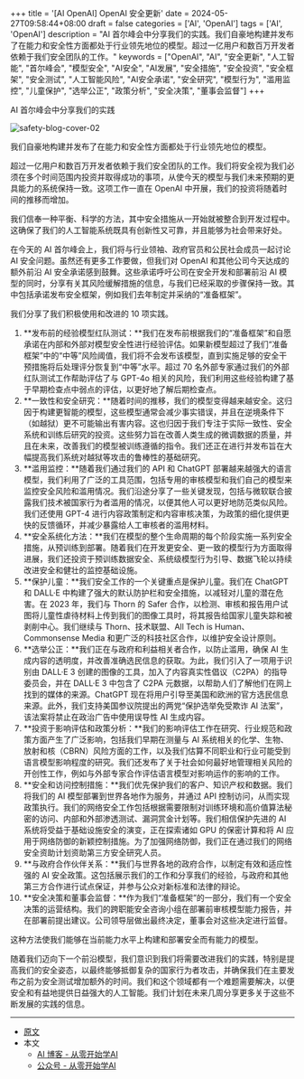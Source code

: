+++
title = '[AI OpenAI] OpenAI 安全更新'
date = 2024-05-27T09:58:44+08:00
draft = false
categories = ['AI', 'OpenAI']
tags = ['AI', 'OpenAI']
description = "AI 首尔峰会中分享我们的实践。我们自豪地构建并发布了在能力和安全性方面都处于行业领先地位的模型。超过一亿用户和数百万开发者依赖于我们安全团队的工作。"
keywords = ["OpenAI", "AI", "安全更新", "人工智能", "首尔峰会", "模型安全", "AI安全", "AI发展", "安全措施", "安全投资", "安全框架", "安全测试", "人工智能风险", "AI安全承诺", "安全研究", "模型行为", "滥用监控", "儿童保护", "选举公正", "政策分析", "安全决策", "董事会监督"]
+++

AI 首尔峰会中分享我们的实践

![safety-blog-cover-02](https://images.ctfassets.net/kftzwdyauwt9/54pUOkZ0poSpo9udfZmN3g/e90a4235b3d8537bdddfcc7219b636d1/safety-blog-cover-02.jpg?w=1920&q=90&fm=webp)

我们自豪地构建并发布了在能力和安全性方面都处于行业领先地位的模型。

超过一亿用户和数百万开发者依赖于我们安全团队的工作。我们将安全视为我们必须在多个时间范围内投资并取得成功的事项，从使今天的模型与我们未来预期的更具能力的系统保持一致。这项工作一直在 OpenAI 中开展，我们的投资将随着时间的推移而增加。

我们信奉一种平衡、科学的方法，其中安全措施从一开始就被整合到开发过程中。这确保了我们的人工智能系统既具有创新性又可靠，并且能够为社会带来好处。

在今天的 AI 首尔峰会上，我们将与行业领袖、政府官员和公民社会成员一起讨论 AI 安全问题。虽然还有更多工作要做，但我们对 OpenAI 和其他公司今天达成的额外前沿 AI 安全承诺感到鼓舞。这些承诺呼吁公司在安全开发和部署前沿 AI 模型的同时，分享有关其风险缓解措施的信息，与我们已经采取的步骤保持一致。其中包括承诺发布安全框架，例如我们去年制定并采纳的“准备框架”。 

我们分享了我们积极使用和改进的 10 项实践。

1. **发布前的经验模型红队测试：**我们在发布前根据我们的“准备框架”和自愿承诺在内部和外部对模型安全性进行经验评估。如果新模型超过了我们“准备框架”中的“中等”风险阈值，我们将不会发布该模型，直到实施足够的安全干预措施将后处理评分恢复到“中等”水平。超过 70 名外部专家通过我们的外部红队测试工作帮助评估了与 GPT-4o 相关的风险，我们利用这些经验构建了基于早期检查点中弱点的评估，以更好地了解后期检查点。
2. **一致性和安全研究：**随着时间的推移，我们的模型变得越来越安全。这归因于构建更智能的模型，这些模型通常会减少事实错误，并且在逆境条件下（如越狱）更不可能输出有害内容。这也归因于我们专注于实际一致性、安全系统和训练后研究的投资。这些努力旨在改善人类生成的微调数据的质量，并且在未来，改善我们的模型被训练遵循的指令。我们还正在进行并发布旨在大幅提高我们系统对越狱等攻击的鲁棒性的基础研究。
3. **滥用监控：**随着我们通过我们的 API 和 ChatGPT 部署越来越强大的语言模型，我们利用了广泛的工具范围，包括专用的审核模型和我们自己的模型来监控安全风险和滥用情况。我们沿途分享了一些关键发现，包括与微软联合披露我们技术被国家行为者滥用的情况，以便其他人可以更好地防范类似风险。我们还使用 GPT-4 进行内容政策制定和内容审核决策，为政策的细化提供更快的反馈循环，并减少暴露给人工审核者的滥用材料。
4. **安全系统化方法：**我们在模型的整个生命周期的每个阶段实施一系列安全措施，从预训练到部署。随着我们在开发更安全、更一致的模型行为方面取得进展，我们还投资于预训练数据安全、系统级模型行为引导、数据飞轮以持续改进安全和健壮的监控基础设施。
5. **保护儿童：**我们安全工作的一个关键重点是保护儿童。我们在 ChatGPT 和 DALL·E 中构建了强大的默认防护栏和安全措施，以减轻对儿童的潜在危害。在 2023 年，我们与 Thorn 的 Safer 合作，以检测、审核和报告用户试图将儿童性虐待材料上传到我们的图像工具时，将其报告给国家儿童失踪和被剥削中心。我们继续与 Thorn、技术联盟、All Tech is Human、Commonsense Media 和更广泛的科技社区合作，以维护安全设计原则。
6. **选举公正：**我们正在与政府和利益相关者合作，以防止滥用，确保 AI 生成内容的透明度，并改善准确选民信息的获取。为此，我们引入了一项用于识别由 DALL·E 3 创建的图像的工具，加入了内容真实性倡议（C2PA）的指导委员会，并在 DALL·E 3 中包含了 C2PA 元数据，以帮助人们了解他们在网上找到的媒体的来源。ChatGPT 现在将用户引导至美国和欧洲的官方选民信息来源。此外，我们支持美国参议院提出的两党“保护选举免受欺诈 AI 法案”，该法案将禁止在政治广告中使用误导性 AI 生成内容。
7. **投资于影响评估和政策分析：**我们的影响评估工作在研究、行业规范和政策方面产生了广泛影响，包括我们早期在测量与 AI 系统相关的化学、生物、放射和核（CBRN）风险方面的工作，以及我们估算不同职业和行业可能受到语言模型影响程度的研究。我们还发布了关于社会如何最好地管理相关风险的开创性工作，例如与外部专家合作评估语言模型对影响运作的影响的工作。
8. **安全和访问控制措施：**我们优先保护我们的客户、知识产权和数据。我们将我们的 AI 模型部署到世界各地作为服务，并通过 API 控制访问，从而实现政策执行。我们的网络安全工作包括根据需要限制对训练环境和高价值算法秘密的访问、内部和外部渗透测试、漏洞赏金计划等。我们相信保护先进的 AI 系统将受益于基础设施安全的演变，正在探索诸如 GPU 的保密计算和将 AI 应用于网络防御的新颖控制措施。为了加强网络防御，我们正在通过我们的网络安全资助计划资助第三方安全研究人员。
9. **与政府合作伙伴关系：**我们与世界各地的政府合作，以制定有效和适应性强的 AI 安全政策。这包括展示我们的工作和分享我们的经验，与政府和其他第三方合作进行试点保证，并参与公众对新标准和法律的辩论。
10. **安全决策和董事会监督：**作为我们“准备框架”的一部分，我们有一个安全决策的运营结构。我们的跨职能安全咨询小组在部署前审核模型能力报告，并在部署前提出建议。公司领导层做出最终决定，董事会对这些决定进行监督。

这种方法使我们能够在当前能力水平上构建和部署安全而有能力的模型。

随着我们迈向下一个前沿模型，我们意识到我们将需要改进我们的实践，特别是提高我们的安全姿态，以最终能够抵御复杂的国家行为者攻击，并确保我们在主要发布之前为安全测试增加额外的时间。我们和这个领域都有一个难题需要解决，以便安全和有益地提供日益强大的人工智能。我们计划在未来几周分享更多关于这些不断发展的实践的信息。

---

- [原文](https://openai.com/index/openai-safety-update/)
- 本文
    - [AI 博客 - 从零开始学AI](https://ai-blog.aihub2022.top/post/ai-openai-safety-update/)
    - [公众号 - 从零开始学AI](https://mp.weixin.qq.com/s?__biz=MzA3MDIyNTgzNA==&mid=2649977247&idx=1&sn=1af0d05d371dfbaa38304d85c2920f48&chksm=86c7cb5ab1b0424cb66ed46931735296bae1a70ad9251f7ae49c16afc1499f6aa4293a8eefb0#rd)
    <!-- - [CSDN - 从零开始学AI](...) -->
    <!-- - [掘金 - 从零开始学AI](...) -->
    <!-- - [知乎 - 从零开始学AI](...) -->
    <!-- - [阿里云 - 从零开始学AI](...) -->
    <!-- - [腾讯云 - 从零开始学AI](...) -->
